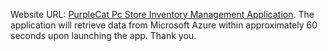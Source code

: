 Website URL: [PurpleCat Pc Store Inventory Management Application](https://purplecat-pc-store.netlify.app/).
The application will retrieve data from Microsoft Azure within approximately 60 seconds upon launching the app. Thank you.
